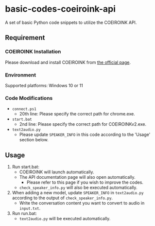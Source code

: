 # basic-codes-coeiroink-api
A set of basic Python code snippets to utilize the COEIROINK API.

## Requirement
### COEIROINK Installation
Please download and install COEIROINK from [the official page](https://coeiroink.com/).

### Environment
Supported platforms: Windows 10 or 11

### Code Modifications
- `connect.ps1`
    - 20th line: Please specify the correct path for chrome.exe.
- `start.bat`
    - 2nd line: Please specify the correct path for COEIROINKv2.exe.
- `text2audio.py`
    - Please update `SPEAKER_INFO` in this code according to the 'Usage' section below.

## Usage
1. Run start.bat:
    - COEIROINK will launch automatically.
    - The API documentation page will also open automatically.
        - Please refer to this page if you wish to improve the codes.
    - `check_speaker_info.py` will also be executed automatically.
1. When adding a new model, update `SPEAKER_INFO` in `text2audio.py` according to the output of `check_speaker_info.py`.
    - Write the conversation content you want to convert to audio in `input.txt`.
1. Run run.bat:
    - `text2audio.py` will be executed automatically.
